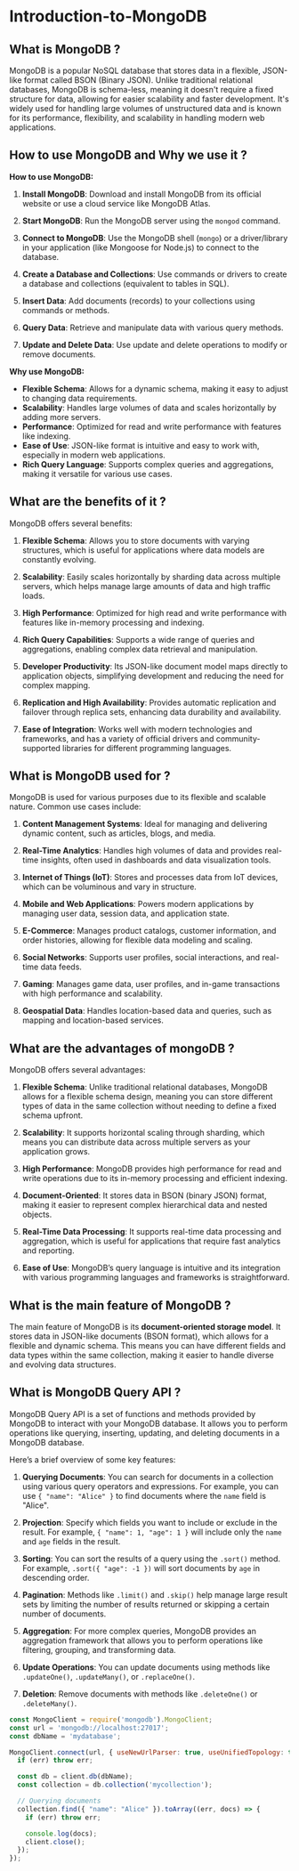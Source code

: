 # Introduction-to-MongoDB

## What is MongoDB ?

MongoDB is a popular NoSQL database that stores data in a flexible, JSON-like format called BSON (Binary JSON). Unlike traditional relational databases, MongoDB is schema-less, meaning it doesn't require a fixed structure for data, allowing for easier scalability and faster development. It's widely used for handling large volumes of unstructured data and is known for its performance, flexibility, and scalability in handling modern web applications.

## How to use MongoDB and Why we use it ?

**How to use MongoDB:**

1. **Install MongoDB**: Download and install MongoDB from its official website or use a cloud service like MongoDB Atlas.

2. **Start MongoDB**: Run the MongoDB server using the `mongod` command.

3. **Connect to MongoDB**: Use the MongoDB shell (`mongo`) or a driver/library in your application (like Mongoose for Node.js) to connect to the database.

4. **Create a Database and Collections**: Use commands or drivers to create a database and collections (equivalent to tables in SQL).

5. **Insert Data**: Add documents (records) to your collections using commands or methods.

6. **Query Data**: Retrieve and manipulate data with various query methods.

7. **Update and Delete Data**: Use update and delete operations to modify or remove documents.

**Why use MongoDB:**

- **Flexible Schema**: Allows for a dynamic schema, making it easy to adjust to changing data requirements.
- **Scalability**: Handles large volumes of data and scales horizontally by adding more servers.
- **Performance**: Optimized for read and write performance with features like indexing.
- **Ease of Use**: JSON-like format is intuitive and easy to work with, especially in modern web applications.
- **Rich Query Language**: Supports complex queries and aggregations, making it versatile for various use cases.

## What are the benefits of it ?

MongoDB offers several benefits:

1. **Flexible Schema**: Allows you to store documents with varying structures, which is useful for applications where data models are constantly evolving.

2. **Scalability**: Easily scales horizontally by sharding data across multiple servers, which helps manage large amounts of data and high traffic loads.

3. **High Performance**: Optimized for high read and write performance with features like in-memory processing and indexing.

4. **Rich Query Capabilities**: Supports a wide range of queries and aggregations, enabling complex data retrieval and manipulation.

5. **Developer Productivity**: Its JSON-like document model maps directly to application objects, simplifying development and reducing the need for complex mapping.

6. **Replication and High Availability**: Provides automatic replication and failover through replica sets, enhancing data durability and availability.

7. **Ease of Integration**: Works well with modern technologies and frameworks, and has a variety of official drivers and community-supported libraries for different programming languages.

## What is MongoDB used for ?

MongoDB is used for various purposes due to its flexible and scalable nature. Common use cases include:

1. **Content Management Systems**: Ideal for managing and delivering dynamic content, such as articles, blogs, and media.

2. **Real-Time Analytics**: Handles high volumes of data and provides real-time insights, often used in dashboards and data visualization tools.

3. **Internet of Things (IoT)**: Stores and processes data from IoT devices, which can be voluminous and vary in structure.

4. **Mobile and Web Applications**: Powers modern applications by managing user data, session data, and application state.

5. **E-Commerce**: Manages product catalogs, customer information, and order histories, allowing for flexible data modeling and scaling.

6. **Social Networks**: Supports user profiles, social interactions, and real-time data feeds.

7. **Gaming**: Manages game data, user profiles, and in-game transactions with high performance and scalability.

8. **Geospatial Data**: Handles location-based data and queries, such as mapping and location-based services.


## What are the advantages of mongoDB ?

MongoDB offers several advantages:

1. **Flexible Schema**: Unlike traditional relational databases, MongoDB allows for a flexible schema design, meaning you can store different types of data in the same collection without needing to define a fixed schema upfront.

2. **Scalability**: It supports horizontal scaling through sharding, which means you can distribute data across multiple servers as your application grows.

3. **High Performance**: MongoDB provides high performance for read and write operations due to its in-memory processing and efficient indexing.

4. **Document-Oriented**: It stores data in BSON (binary JSON) format, making it easier to represent complex hierarchical data and nested objects.

5. **Real-Time Data Processing**: It supports real-time data processing and aggregation, which is useful for applications that require fast analytics and reporting.

6. **Ease of Use**: MongoDB’s query language is intuitive and its integration with various programming languages and frameworks is straightforward.

## What is the main feature of MongoDB ?

The main feature of MongoDB is its **document-oriented storage model**. It stores data in JSON-like documents (BSON format), which allows for a flexible and dynamic schema. This means you can have different fields and data types within the same collection, making it easier to handle diverse and evolving data structures.

## What is MongoDB Query API ?

MongoDB Query API is a set of functions and methods provided by MongoDB to interact with your MongoDB database. It allows you to perform operations like querying, inserting, updating, and deleting documents in a MongoDB database.

Here’s a brief overview of some key features:

1. **Querying Documents**: You can search for documents in a collection using various query operators and expressions. For example, you can use `{ "name": "Alice" }` to find documents where the `name` field is "Alice".

2. **Projection**: Specify which fields you want to include or exclude in the result. For example, `{ "name": 1, "age": 1 }` will include only the `name` and `age` fields in the result.

3. **Sorting**: You can sort the results of a query using the `.sort()` method. For example, `.sort({ "age": -1 })` will sort documents by `age` in descending order.

4. **Pagination**: Methods like `.limit()` and `.skip()` help manage large result sets by limiting the number of results returned or skipping a certain number of documents.

5. **Aggregation**: For more complex queries, MongoDB provides an aggregation framework that allows you to perform operations like filtering, grouping, and transforming data.

6. **Update Operations**: You can update documents using methods like `.updateOne()`, `.updateMany()`, or `.replaceOne()`.

7. **Deletion**: Remove documents with methods like `.deleteOne()` or `.deleteMany()`.

```javascript
const MongoClient = require('mongodb').MongoClient;
const url = 'mongodb://localhost:27017';
const dbName = 'mydatabase';

MongoClient.connect(url, { useNewUrlParser: true, useUnifiedTopology: true }, (err, client) => {
  if (err) throw err;

  const db = client.db(dbName);
  const collection = db.collection('mycollection');

  // Querying documents
  collection.find({ "name": "Alice" }).toArray((err, docs) => {
    if (err) throw err;

    console.log(docs);
    client.close();
  });
});
```

